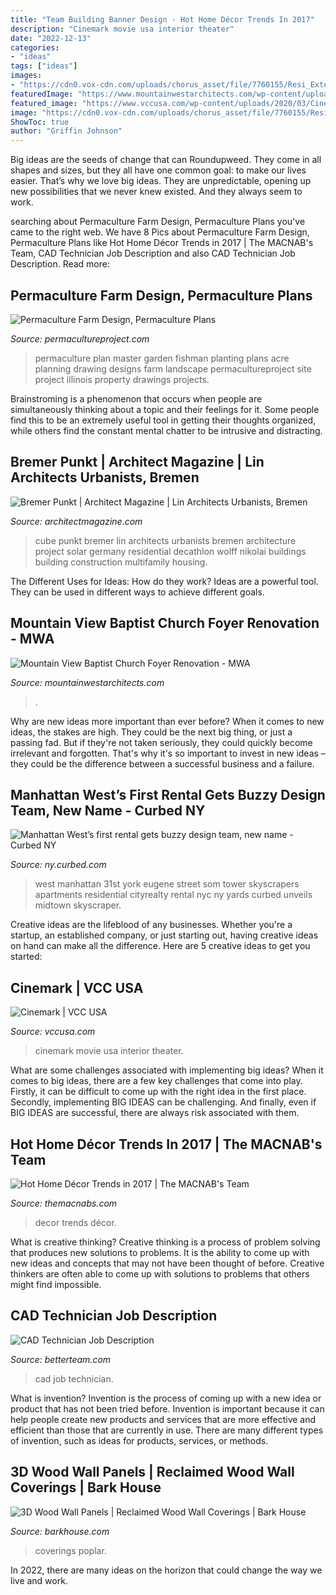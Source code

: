 ```yaml
---
title: "Team Building Banner Design - Hot Home Décor Trends In 2017"
description: "Cinemark movie usa interior theater"
date: "2022-12-13"
categories:
- "ideas"
tags: ["ideas"]
images:
- "https://cdn0.vox-cdn.com/uploads/chorus_asset/file/7760155/Resi_Exterior.jpg"
featuredImage: "https://www.mountainwestarchitects.com/wp-content/uploads/2013/09/MTN-VIEW_FOYER2.jpg"
featured_image: "https://www.vccusa.com/wp-content/uploads/2020/03/Cinemark_Media-Gallery_800x530-Interior.jpg"
image: "https://cdn0.vox-cdn.com/uploads/chorus_asset/file/7760155/Resi_Exterior.jpg"
ShowToc: true
author: "Griffin Johnson"
---
```



Big ideas are the seeds of change that can Roundupweed. They come in all shapes and sizes, but they all have one common goal: to make our lives easier. That’s why we love big ideas. They are unpredictable, opening up new possibilities that we never knew existed. And they always seem to work.

	

		
searching about Permaculture Farm Design, Permaculture Plans you've came to the right web. We have 8 Pics about Permaculture Farm Design, Permaculture Plans like Hot Home Décor Trends in 2017 | The MACNAB&#039;s Team, CAD Technician Job Description and also CAD Technician Job Description. Read more:
		
    
## Permaculture Farm Design, Permaculture Plans

<img loading=lazy src="https://www.permacultureproject.com/wp-content/uploads/2014/10/Fishman-House-Planting-3-16.jpg" onerror="this.onerror=null;this.src='https://tse1.mm.bing.net/th?id=OIP.eDv8XwNc8UzUD5hcjWNudgHaLH&amp;pid=15.1';" alt="Permaculture Farm Design, Permaculture Plans">

_Source: permacultureproject.com_

>permaculture plan master garden fishman planting plans acre planning drawing designs farm landscape permacultureproject site project illinois property drawings projects. 

	

Brainstroming is a phenomenon that occurs when people are simultaneously thinking about a topic and their feelings for it. Some people find this to be an extremely useful tool in getting their thoughts organized, while others find the constant mental chatter to be intrusive and distracting.

    
## Bremer Punkt | Architect Magazine | Lin Architects Urbanists, Bremen

<img loading=lazy src="https://cdnassets.hw.net/15/f7/e8c3b3ce43c1948f40a0d52a506e/2018-01-12-lin-bremer-punkt-photos-by-nikolai-wolff-10.jpg" onerror="this.onerror=null;this.src='https://tse2.mm.bing.net/th?id=OIP.6qLMgHPeM5oTqbR-4rXNiAHaE8&amp;pid=15.1';" alt="Bremer Punkt | Architect Magazine | Lin Architects Urbanists, Bremen">

_Source: architectmagazine.com_

>cube punkt bremer lin architects urbanists bremen architecture project solar germany residential decathlon wolff nikolai buildings building construction multifamily housing. 

	

The Different Uses for Ideas: How do they work?
Ideas are a powerful tool. They can be used in different ways to achieve different goals.

    
## Mountain View Baptist Church Foyer Renovation - MWA

<img loading=lazy src="https://www.mountainwestarchitects.com/wp-content/uploads/2013/09/MTN-VIEW_FOYER2.jpg" onerror="this.onerror=null;this.src='https://tse4.mm.bing.net/th?id=OIP.vwqo7dR_bVZKo7nYSJ73uQHaE8&amp;pid=15.1';" alt="Mountain View Baptist Church Foyer Renovation - MWA">

_Source: mountainwestarchitects.com_

>. 

	

Why are new ideas more important than ever before?
When it comes to new ideas, the stakes are high. They could be the next big thing, or just a passing fad. But if they're not taken seriously, they could quickly become irrelevant and forgotten. That's why it's so important to invest in new ideas – they could be the difference between a successful business and a failure.

    
## Manhattan West’s First Rental Gets Buzzy Design Team, New Name - Curbed NY

<img loading=lazy src="https://cdn0.vox-cdn.com/uploads/chorus_asset/file/7760155/Resi_Exterior.jpg" onerror="this.onerror=null;this.src='https://tse4.mm.bing.net/th?id=OIP.RyBWOey1RK71bd3hqfzYIQHaP8&amp;pid=15.1';" alt="Manhattan West’s first rental gets buzzy design team, new name - Curbed NY">

_Source: ny.curbed.com_

>west manhattan 31st york eugene street som tower skyscrapers apartments residential cityrealty rental nyc ny yards curbed unveils midtown skyscraper. 

	

Creative ideas are the lifeblood of any businesses. Whether you're a startup, an established company, or just starting out, having creative ideas on hand can make all the difference. Here are 5 creative ideas to get you started: 

    
## Cinemark | VCC USA

<img loading=lazy src="https://www.vccusa.com/wp-content/uploads/2020/03/Cinemark_Media-Gallery_800x530-Interior.jpg" onerror="this.onerror=null;this.src='https://tse1.mm.bing.net/th?id=OIP.jcVc9yczra2HBC5Gc4DKpgHaE6&amp;pid=15.1';" alt="Cinemark | VCC USA">

_Source: vccusa.com_

>cinemark movie usa interior theater. 

	

What are some challenges associated with implementing big ideas?
When it comes to big ideas, there are a few key challenges that come into play. Firstly, it can be difficult to come up with the right idea in the first place. Secondly, implementing BIG IDEAS can be challenging. And finally, even if BIG IDEAS are successful, there are always risk associated with them.

    
## Hot Home Décor Trends In 2017 | The MACNAB&#039;s Team

<img loading=lazy src="https://themacnabs.com/wp-content/uploads/2017/01/home-decor-featured.jpg" onerror="this.onerror=null;this.src='https://tse1.mm.bing.net/th?id=OIP.NT-V5jjjo4HCAZSLVUY9YgHaLH&amp;pid=15.1';" alt="Hot Home Décor Trends in 2017 | The MACNAB&#039;s Team">

_Source: themacnabs.com_

>decor trends décor. 

	

What is creative thinking?
Creative thinking is a process of problem solving that produces new solutions to problems. It is the ability to come up with new ideas and concepts that may not have been thought of before. Creative thinkers are often able to come up with solutions to problems that others might find impossible.

    
## CAD Technician Job Description

<img loading=lazy src="https://www.betterteam.com/images/CAD-Technician-Job-Description.jpeg?crop=40:21,smart&amp;width=1200&amp;dpr=2" onerror="this.onerror=null;this.src='https://tse3.mm.bing.net/th?id=OIP.rHAQQZz4qKqNJRryLBedHQHaD4&amp;pid=15.1';" alt="CAD Technician Job Description">

_Source: betterteam.com_

>cad job technician. 

	

What is invention?
Invention is the process of coming up with a new idea or product that has not been tried before. Invention is important because it can help people create new products and services that are more effective and efficient than those that are currently in use. There are many different types of invention, such as ideas for products, services, or methods.

    
## 3D Wood Wall Panels | Reclaimed Wood Wall Coverings | Bark House

<img loading=lazy src="https://barkhouse.com/wp-content/uploads/2015/07/3d-textured-wall-panels-poplar-poles-bark-house-005-2000x3000.jpg" onerror="this.onerror=null;this.src='https://tse4.mm.bing.net/th?id=OIP.Ks6q6k5QP_dze0OmO67U1AHaLH&amp;pid=15.1';" alt="3D Wood Wall Panels | Reclaimed Wood Wall Coverings | Bark House">

_Source: barkhouse.com_

>coverings poplar. 

	

In 2022, there are many ideas on the horizon that could change the way we live and work.

